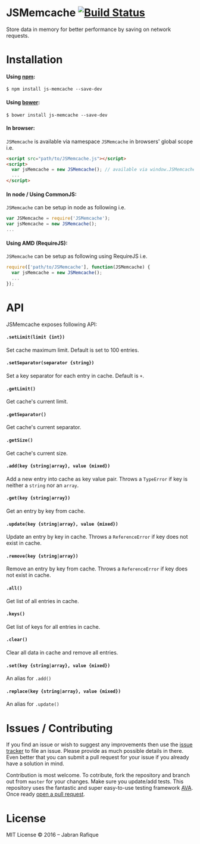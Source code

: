 # JSMemcache [![Build Status](https://travis-ci.org/jabranr/js-memcache.svg?branch=master)](https://travis-ci.org/jabranr/js-memcache)

Store data in memory for better performance by saving on network requests.

# Installation

#### Using [npm](https://npmjs.org):

```shell
$ npm install js-memcache --save-dev
```

#### Using [bower](https://bower.io):

```shell
$ bower install js-memcache --save-dev
```

#### In browser:
`JSMemcache` is available via namespace `JSMemcache` in browsers' global scope i.e.

```html
<script src="path/to/JSMemcache.js"></script>
<script>
  var jsMemcache = new JSMemcache(); // available via window.JSMemcache
  ...
</script>
```

#### In node / Using CommonJS:
`JSMemcache` can be setup in node as following i.e.

```javascript
var JSMemcache = require('JSMemcache');
var jsMemcache = new JSMemcache();
...
```

#### Using AMD (RequireJS):
`JSMemcache` can be setup as following using RequireJS i.e.

```javascript
require(['path/to/JSMemcache'], function(JSMemcache) {
  var jsMemcache = new JSMemcache();
  ...
});
```

# API

JSMemcache exposes following API:

#### `.setLimit(limit {int})`
Set cache maximum limit. Default is set to 100 entries.

#### `.setSeparator(separator {string})`
Set a key separator for each entry in cache. Default is `+`.

#### `.getLimit()`
Get cache's current limit.

#### `.getSeparator()`
Get cache's current separator.

#### `.getSize()`
Get cache's current size.

#### `.add(key {string|array}, value {mixed})`
Add a new entry into cache as key value pair. Throws a `TypeError` if key is neither a `string` nor an `array`.

#### `.get(key {string|array})`
Get an entry by key from cache.

#### `.update(key {string|array}, value {mixed})`
Update an entry by key in cache. Throws a `ReferenceError` if key does not exist in cache.

#### `.remove(key {string|array})`
Remove an entry by key from cache. Throws a `ReferenceError` if key does not exist in cache.

#### `.all()`
Get list of all entries in cache.

#### `.keys()`
Get list of keys for all entries in cache.

#### `.clear()`
Clear all data in cache and remove all entries.

#### `.set(key {string|array}, value {mixed})`
An alias for `.add()`

#### `.replace(key {string|array}, value {mixed})`
An alias for `.update()`

# Issues / Contributing

If you find an issue or wish to suggest any improvements then use the [issue tracker](https://github.com/jabranr/js-memcache/issues/new) to file an issue. Please provide as much possible details in there. Even better that you can submit a pull request for your issue if you already have a solution in mind.

Contribution is most welcome. To cotribute, fork the repository and branch out from `master` for your changes. Make sure you update/add tests. This repository uses the fantastic and super easy-to-use testing framework [AVA](https://github.com/avajs/ava). Once ready [open a pull request](https://github.com/jabranr/js-memcache/compare).

# License
MIT License
&copy; 2016 &ndash; Jabran Rafique